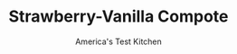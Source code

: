 ---
layout: ../../layouts/MarkdownPostLayout.astro
title: Strawberry-Vanilla Compote
author: America's Test Kitchen
pubDate: 2023-03-15
description: "For the best fruit flavor, keep it simple."
image_url: https://res.cloudinary.com/hksqkdlah/image/upload/ar_1:1,c_fill,dpr_2.0,f_auto,fl_lossy.progressive.strip_profile,g_faces:auto,q_auto:low,w_344/SFS_StrawberryCompote_39_btv5z9
tags: ["Fruit","Make Ahead","Sauces","Condiments"]
calories: 443
protein: 
carbohydrates: 10
fats: 
fiber: 
ingredients: ["1/3 cup (2⅓ ounces), sugar","1 tablespoon, cornstarch","Pinch , table salt","1/4 cup, water","1 pound, strawberries, hulled and halved or quartered if large (3¾ cups)","1 teaspoon, vanilla extract"]
serves: 10
time: "20 minutes, plus 30 minutes cooling"
instructions: ["Whisk sugar, cornstarch, and salt in medium saucepan until no lumps of cornstarch remain. Whisk in water. Stir in strawberries until evenly coated with sugar mixture.","Cook over medium heat, stirring occasionally, until bubbles begin to form around edge of saucepan and mixture thickens, about 5 minutes.","Immediately transfer compote to bowl. Stir in vanilla. (Mixture will be very thick but will thin as strawberries sit and continue to release their juice.) Let cool completely, about 30 minutes. Serve. (Compote can be refrigerated for up to 3 days.)"]
nutrition: ["70 mg Potassium","11 mg Phosphorus","7 mg Calcium","6 mg Magnesium","15 mg Sodium","26 mg Vitamin C","10 µg Folate (food)","8 g Sugars","47 g Water","10 g Carbs","10 µg Folate equivalent (total)","44 kcal Energy","6 g Sugars, added","443 calories"]
notes: "Try to buy smaller berries; they have better flavor than larger ones. Quarter any berries larger than a Ping-Pong ball. Its important to pull the strawberries from the heat as soon as the mixture begins to bubble and thicken in order to not overcook them."
---